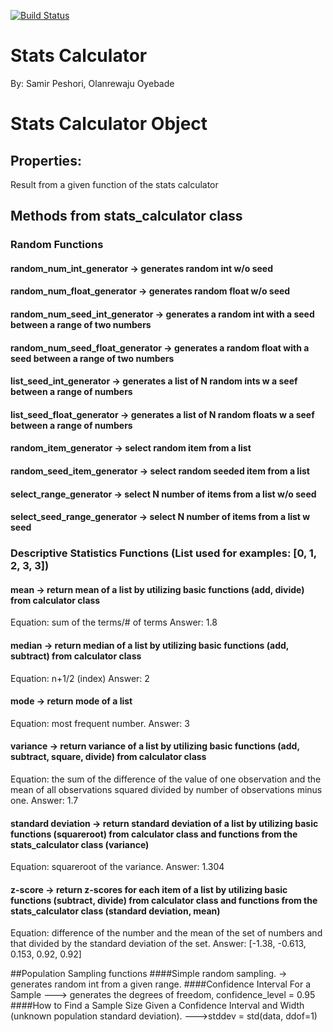 [![Build Status](https://travis-ci.com/speshori/Stats_Calculator_App_IS601.svg?branch=main)](https://travis-ci.com/speshori/Stats_Calculator_App_IS601)

# Stats Calculator 
By: Samir Peshori, Olanrewaju Oyebade

# Stats Calculator Object

## Properties:
  Result from a given function of the stats calculator

## Methods from stats_calculator class
  ### Random Functions
  #### random_num_int_generator -> generates random int w/o seed
  #### random_num_float_generator -> generates random float w/o seed
  #### random_num_seed_int_generator -> generates a random int with a seed between a range of two numbers
  #### random_num_seed_float_generator -> generates a random float with a seed between a range of two numbers
  #### list_seed_int_generator -> generates a list of N random ints w a seef between a range of numbers
  #### list_seed_float_generator -> generates a list of N random floats w a seef between a range of numbers
  #### random_item_generator -> select random item from a list
  #### random_seed_item_generator -> select random seeded item from a list
  #### select_range_generator -> select N number of items from a list w/o seed
  #### select_seed_range_generator -> select N number of items from a list w seed
  
  ### Descriptive Statistics Functions (List used for examples: [0, 1, 2, 3, 3])
  #### mean -> return mean of a list by utilizing basic functions (add, divide) from calculator class
  Equation: sum of the terms/# of terms  Answer: 1.8
  #### median -> return median of a list by utilizing basic functions (add, subtract) from calculator class
  Equation: n+1/2 (index)  Answer: 2
  #### mode -> return mode of a list 
  Equation: most frequent number. Answer: 3
  #### variance -> return variance of a list by utilizing basic functions (add, subtract, square, divide) from calculator class
  Equation: the sum of the difference of the value of one observation and the mean of all observations squared divided by number of observations minus one.  Answer: 1.7
  #### standard deviation -> return standard deviation of a list by utilizing basic functions (squareroot) from calculator class and functions from the stats_calculator class (variance)
  Equation: squareroot of the variance.  Answer: 1.304
  #### z-score -> return z-scores for each item of a list by utilizing basic functions (subtract, divide) from calculator class and functions from the stats_calculator class (standard deviation, mean)
  Equation: difference of the number and the mean of the set of numbers and that divided by the standard deviation of the set.  Answer: [-1.38, -0.613, 0.153, 0.92, 0.92]
  
  ##Population Sampling functions
####Simple random sampling. -> generates random int from a given range.
####Confidence Interval For a Sample ---> generates the degrees of freedom, confidence_level = 0.95
####How to Find a Sample Size Given a Confidence Interval and Width (unknown population standard deviation).  --->stddev = std(data, ddof=1)
